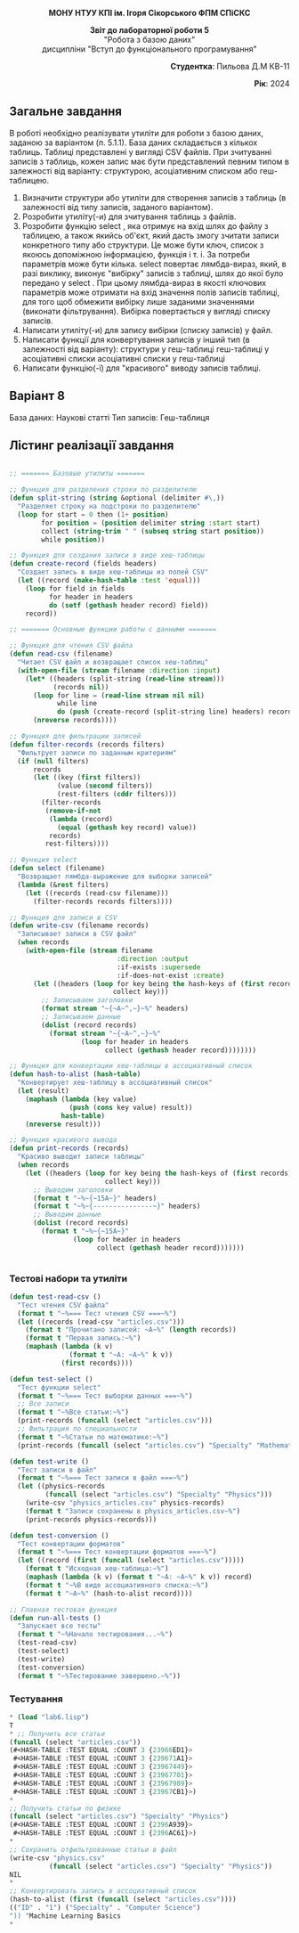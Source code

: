 <p align="center"><b>МОНУ НТУУ КПІ ім. Ігоря Сікорського ФПМ СПіСКС</b></p>
<p align="center">
<b>Звіт до лабораторної роботи 5</b><br/>
"Робота з базою даних"<br/>
дисципліни "Вступ до функціонального програмування"
</p>

<p align="right"> 
<b>Студентка</b>: 
 Пильова Д.М КВ-11</p>

<p align="right"><b>Рік</b>: 2024</p>

## Загальне завдання
В роботі необхідно реалізувати утиліти для роботи з базою даних, заданою за варіантом
(п. 5.1.1). База даних складається з кількох таблиць. Таблиці представлені у вигляді CSV
файлів. При зчитуванні записів з таблиць, кожен запис має бути представлений певним
типом в залежності від варіанту: структурою, асоціативним списком або геш-таблицею.
1. Визначити структури або утиліти для створення записів з таблиць (в залежності від
типу записів, заданого варіантом).
2. Розробити утиліту(-и) для зчитування таблиць з файлів.
3. Розробити функцію select , яка отримує на вхід шлях до файлу з таблицею, а
також якийсь об'єкт, який дасть змогу зчитати записи конкретного типу або
структури. Це може бути ключ, список з якоюсь допоміжною інформацією, функція і
т. і. За потреби параметрів може бути кілька. select повертає лямбда-вираз,
який, в разі виклику, виконує "вибірку" записів з таблиці, шлях до якої було
передано у select . При цьому лямбда-вираз в якості ключових параметрів може
отримати на вхід значення полів записів таблиці, для того щоб обмежити вибірку
лише заданими значеннями (виконати фільтрування). Вибірка повертається у
вигляді списку записів.
4. Написати утиліту(-и) для запису вибірки (списку записів) у файл.
5. Написати функції для конвертування записів у інший тип (в залежності від
варіанту):
структури у геш-таблиці
геш-таблиці у асоціативні списки
асоціативні списки у геш-таблиці
6. Написати функцію(-ї) для "красивого" виводу записів таблиці.
   
## Варіант 8
База даних: Наукові статті
Тип записів: Геш-таблиця
## Лістинг реалізації завдання
```lisp

;; ======= Базовые утилиты =======

;; Функция для разделения строки по разделителю
(defun split-string (string &optional (delimiter #\,))
  "Разделяет строку на подстроки по разделителю"
  (loop for start = 0 then (1+ position)
        for position = (position delimiter string :start start)
        collect (string-trim " " (subseq string start position))
        while position))

;; Функция для создания записи в виде хеш-таблицы
(defun create-record (fields headers)
  "Создает запись в виде хеш-таблицы из полей CSV"
  (let ((record (make-hash-table :test 'equal)))
    (loop for field in fields
          for header in headers
          do (setf (gethash header record) field))
    record))

;; ======= Основные функции работы с данными =======

;; Функция для чтения CSV файла
(defun read-csv (filename)
  "Читает CSV файл и возвращает список хеш-таблиц"
  (with-open-file (stream filename :direction :input)
    (let* ((headers (split-string (read-line stream)))
           (records nil))
      (loop for line = (read-line stream nil nil)
            while line
            do (push (create-record (split-string line) headers) records))
      (nreverse records))))

;; Функция для фильтрации записей
(defun filter-records (records filters)
  "Фильтрует записи по заданным критериям"
  (if (null filters)
      records
      (let ((key (first filters))
            (value (second filters))
            (rest-filters (cddr filters)))
        (filter-records
         (remove-if-not
          (lambda (record)
            (equal (gethash key record) value))
          records)
         rest-filters))))

;; Функция select
(defun select (filename)
  "Возвращает лямбда-выражение для выборки записей"
  (lambda (&rest filters)
    (let ((records (read-csv filename)))
      (filter-records records filters))))

;; Функция для записи в CSV
(defun write-csv (filename records)
  "Записывает записи в CSV файл"
  (when records
    (with-open-file (stream filename
                           :direction :output
                           :if-exists :supersede
                           :if-does-not-exist :create)
      (let ((headers (loop for key being the hash-keys of (first records)
                          collect key)))
        ;; Записываем заголовки
        (format stream "~{~A~^,~}~%" headers)
        ;; Записываем данные
        (dolist (record records)
          (format stream "~{~A~^,~}~%"
                  (loop for header in headers
                        collect (gethash header record))))))))

;; Функция для конвертации хеш-таблицы в ассоциативный список
(defun hash-to-alist (hash-table)
  "Конвертирует хеш-таблицу в ассоциативный список"
  (let (result)
    (maphash (lambda (key value)
               (push (cons key value) result))
             hash-table)
    (nreverse result)))

;; Функция красивого вывода
(defun print-records (records)
  "Красиво выводит записи таблицы"
  (when records
    (let ((headers (loop for key being the hash-keys of (first records)
                        collect key)))
      ;; Выводим заголовки
      (format t "~%~{~15A~}" headers)
      (format t "~%~{---------------~}" headers)
      ;; Выводим данные
      (dolist (record records)
        (format t "~%~{~15A~}"
                (loop for header in headers
                      collect (gethash header record)))))))



```
### Тестові набори та утиліти
```lisp
(defun test-read-csv ()
  "Тест чтения CSV файла"
  (format t "~%=== Тест чтения CSV ===~%")
  (let ((records (read-csv "articles.csv")))
    (format t "Прочитано записей: ~A~%" (length records))
    (format t "Первая запись:~%")
    (maphash (lambda (k v)
               (format t "~A: ~A~%" k v))
             (first records))))

(defun test-select ()
  "Тест функции select"
  (format t "~%=== Тест выборки данных ===~%")
  ;; Все записи
  (format t "~%Все статьи:~%")
  (print-records (funcall (select "articles.csv")))
  ;; Фильтрация по специальности
  (format t "~%Статьи по математике:~%")
  (print-records (funcall (select "articles.csv") "Specialty" "Mathematics")))

(defun test-write ()
  "Тест записи в файл"
  (format t "~%=== Тест записи в файл ===~%")
  (let ((physics-records 
         (funcall (select "articles.csv") "Specialty" "Physics")))
    (write-csv "physics_articles.csv" physics-records)
    (format t "Записи сохранены в physics_articles.csv~%")
    (print-records physics-records)))

(defun test-conversion ()
  "Тест конвертации форматов"
  (format t "~%=== Тест конвертации форматов ===~%")
  (let ((record (first (funcall (select "articles.csv")))))
    (format t "Исходная хеш-таблица:~%")
    (maphash (lambda (k v) (format t "~A: ~A~%" k v)) record)
    (format t "~%В виде ассоциативного списка:~%")
    (format t "~A~%" (hash-to-alist record))))

;; Главная тестовая функция
(defun run-all-tests ()
  "Запускает все тесты"
  (format t "~%Начало тестирования...~%")
  (test-read-csv)
  (test-select)
  (test-write)
  (test-conversion)
  (format t "~%Тестирование завершено.~%"))

```

### Тестування
```lisp
* (load "lab6.lisp")
T
* ;; Получить все статьи
(funcall (select "articles.csv"))
(#<HASH-TABLE :TEST EQUAL :COUNT 3 {23966ED1}>
 #<HASH-TABLE :TEST EQUAL :COUNT 3 {239671A1}>
 #<HASH-TABLE :TEST EQUAL :COUNT 3 {23967449}>
 #<HASH-TABLE :TEST EQUAL :COUNT 3 {23967701}>
 #<HASH-TABLE :TEST EQUAL :COUNT 3 {23967989}>
 #<HASH-TABLE :TEST EQUAL :COUNT 3 {23967CB1}>)
*
;; Получить статьи по физике
(funcall (select "articles.csv") "Specialty" "Physics")
(#<HASH-TABLE :TEST EQUAL :COUNT 3 {2396A939}>
 #<HASH-TABLE :TEST EQUAL :COUNT 3 {2396AC61}>)
*
;; Сохранить отфильтрованные статьи в файл
(write-csv "physics.csv"
          (funcall (select "articles.csv") "Specialty" "Physics"))
NIL
*
;; Конвертировать запись в ассоциативный список
(hash-to-alist (first (funcall (select "articles.csv"))))
(("ID" . "1") ("Specialty" . "Computer Science")
")) "Machine Learning Basics
*
```


